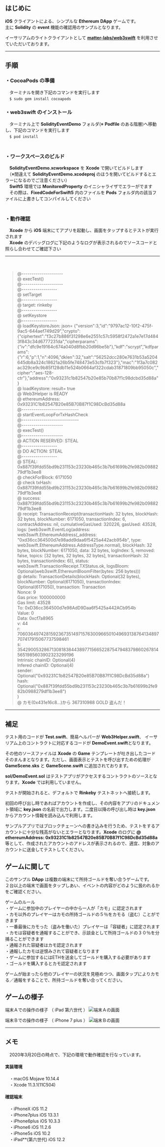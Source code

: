 ## はじめに  
**iOS** クライアントによる、シンプルな **Ethereum** **DApp** ゲームです。  
主に **Solidity** の **event** 機能の確認用のサンプルとなります。  

イーサリアムのライトクライアントとして [**matter-labs/web3swift**](https://github.com/matter-labs/web3swift) を利用させていただいております。  

----
## 手順  
### ・**CocoaPods** の準備
　ターミナルを開き下記のコマンドを実行します  
　`$ sudo gem install cocoapods`  

### ・**web3swift** のインストール
　ターミナル上で **SolidityEventDemo** フォルダ(※ **Podfile** のある階層)へ移動し、下記のコマンドを実行します  
　`$ pod install`  
　
### ・ワークスペースのビルド
　**SolidityEventDemo.xcworkspace** を **Xcode** で開いてビルドします  
　（※間違えて **SolidityEventDemo.xcodeproj** のほうを開いてビルドするとエラーになるのでご注意ください）  
　**Swift5** 環境では **MonitoredProperty** のイニシャライザでエラーがでます  
　その際は、**FixedCodeForSwift5** 内のファイルを **Pods** フォルダ内の該当ファイルに上書きしてコンパイルしてください  
　
### ・動作確認
　**Xcode** から **iOS** 端末にてアプリを起動し、画面をタップするとテストが実行されます  
　**Xcode** のデバッグログに下記のようなログが表示されるのでソースコードと照らし合わせてご確認下さい  

----
　
> @---------------------  
> @ execTest()  
> @---------------------  
> @------------------  
> @ setTarget  
> @------------------  
> @ target: rinkeby  
> @------------------  
> @ setKeystore  
> @------------------  
> @ loadKeystoreJson: json= {"version":3,"id":"9797ac12-10f2-475f-9ac5-644aef749d29","crypto":{"ciphertext":"f3c27b886f31298e6e2551c57c5958f2472a1e7e17d4843f843c34d6777231da","cipherparams":{"iv":"dfc9e19164c674a040d8fbb20d96be5b"},"kdf":"scrypt","kdfparams":{"r":6,"p":1,"n":4096,"dklen":32,"salt":"56252dcc280e7631b53a5204645db8a324c18621a26b5fe748473e53cfb7f323"},"mac":"1f3a7c082ac329ce9c9b85f128db11e524b0664af322cdab31871809bb95050c","cipher":"aes-128-ctr"},"address":"0x93231c1b82547b20e85b70b87f1c98dcbd35d88a"}  
> @ loadKeystore: result= true  
> @ Web3Helper is READY  
> @ ethereumAddress: 0x93231C1b82547B20e85B70B87f1C98DcBd35d88a  
> @-----------------------------  
> @ startEventLoopForTxHashCheck  
> @-----------------------------  
> @---------------------  
> @ execTest()  
> @---------------------  
> @ ACTION RESERVED: STEAL  
> @------------------  
> @ DO ACTION: STEAL  
> @------------------  
> @ STEAL: 0x887f39fdd55bd9b231153c23230b465c3b7b61699b2fe982b0988279df1b3ee8  
> @ checkForBlock: 6171050  
> @ check txHash: 0x887f39fdd55bd9b231153c23230b465c3b7b61699b2fe982b0988279df1b3ee8  
> @ success: 0x887f39fdd55bd9b231153c23230b465c3b7b61699b2fe982b0988279df1b3ee8  
> @ receipt: TransactionReceipt(transactionHash: 32 bytes, blockHash: 32 bytes, blockNumber: 6171050, transactionIndex: 6, contractAddress: nil, cumulativeGasUsed: 320226, gasUsed: 43528, logs: [web3swift.EventLog(address: web3swift.EthereumAddress(_address: "0xd36cc364500d7e98add9daa6f5425a442acb954b", type: web3swift.EthereumAddress.AddressType.normal), blockHash: 32 bytes, blockNumber: 6171050, data: 32 bytes, logIndex: 5, removed: false, topics: [32 bytes, 32 bytes, 32 bytes], transactionHash: 32 bytes, transactionIndex: 6)], status: web3swift.TransactionReceipt.TXStatus.ok, logsBloom: Optional(web3swift.EthereumBloomFilter(bytes: 256 bytes)))  
> @ details: TransactionDetails(blockHash: Optional(32 bytes), blockNumber: Optional(6171050), transactionIndex: Optional(6171050), transaction: Transaction  
> Nonce: 9  
> Gas price: 1000000000  
> Gas limit: 43528  
> To: 0xD36cc364500d7e98AdD9Daa6f5425a442ACb954b  
> Value: 0  
> Data: 0xcf7a8965  
> v: 44  
> r: 70603649742815923673514971576300966501049693138764134897707417915067737598461  
> s: 35429005328671308183844389771566522875479483798602678145651985603902323299196  
> Intrinsic chainID: Optional(4)  
> Infered chainID: Optional(4)  
> sender: Optional("0x93231C1b82547B20e85B70B87f1C98DcBd35d88a")  
> hash: Optional("0x887f39fdd55bd9b231153c23230b465c3b7b61699b2fe982b0988279df1b3ee8")  
> )  
> @ カモ(0x431e16c8...)から 367310988 GOLD 盗んだ！  

----

## 補足

テスト用のコードが **Test.swift**、簡易ヘルパーが **Web3Helper.swift**、 イーサリアム上のコントラクトに対応するコードが **DemoEvent.swift**となります。  

その他のソースファイルは **Xcode** の **Game** テンプレートが吐き出したコードそのまんまとなります。ただし、画面表示とテストを呼び出すための処理が **GameScene.sks** と **GameScene.swift** に追加されております。

**sol/DemoEvent.sol** はテストアプリがアクセスするコントラクトのソースとなります。**Xcode** では利用していません。

テストが開始されると、デフォルトで **Rinkeby** テストネットへ接続します。  

初回の呼び出し時であればアカウントを作成し、その内容をアプリのドキュメント領域に **key.json** の名前で出力します。二度目以降の呼び出し時は **key.json** からアカウント情報を読み込んで利用します。  

サンプルアプリではブロックチェーンへの書き込みを行うため、テストをするアカウントに十分な残高がないとエラーとなります。**Xcode** のログに **@ ethereumAddress: 0x93231C1b82547B20e85B70B87f1C98DcBd35d88a** 等として、作成されたアカウントのアドレスが表示されるので、適宜、対象のアカウントに送金してテストしてください。


## ゲームに関して
このサンプル **DApp** は複数の端末にて所持ゴールドを奪い合うゲームです。  
２台以上の端末で画面をタップしあい、イベントの内容がどのように扱われるかをご確認ください。

ゲームのルール  
  ・ゲームに参加中のプレイヤーの中から一人が「カモ」に認定されます  
  ・カモ以外のプレイヤーはカモの所持ゴールドの５％をカモる（盗む）ことができます  
  ・一番最後にカモった（盗みを働いた）プレイヤーは「容疑者」に認定されます  
  ・カモは容疑者を通報することができ、示談金として所持ゴールドの３０％を分捕ることができます  
  ・通報された容疑者はカモ認定されます  
  ・通報したカモは逆恨みされて容疑者となります  
  ・ゲームに参加するにはETHを送金してゴールドを購入する必要があります  
  ・ゴールドを購入するとカモ認定されます  
  
  ゲームが始まったら他のプレイヤーの状況を見極めつつ、画面タップによりカモる／通報をすることで、所持ゴールドを奪い合ってください。
  
## ゲームの様子
端末Ａでの操作の様子 （ iPad 第六世代 ）
![端末Ａの画面](https://user-images.githubusercontent.com/13220051/77184863-c3b21500-6b13-11ea-9f64-aaafbe9ee9bd.PNG)

端末Ｂでの操作の様子 （ iPhone 7 plus ）
![端末Ｂの画面](https://user-images.githubusercontent.com/13220051/77184867-c57bd880-6b13-11ea-86a4-4f4ab5f6f089.PNG)


----
## メモ
　2020年3月20日の時点で、下記の環境で動作確認を行なっています。  

#### 実装環境
　・macOS Mojave 10.14.4  
　・Xcode 11.3.1(11C504)

#### 確認端末
　・iPhoneX iOS 11.2  
　・iPhone7plus iOS 13.3.1  
　・iPhone6plus iOS 10.3.3  
　・iPhone6 iOS 11.2.6  
　・iPhone5s iOS 10.2  
　・iPad**(第六世代) iOS 12.2  
